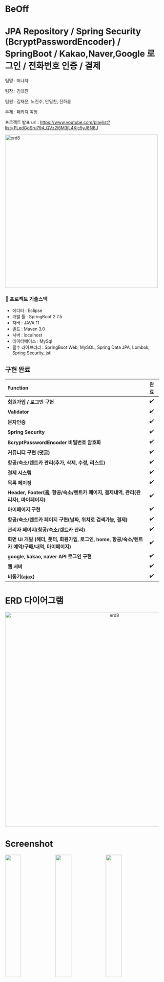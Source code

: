 # BeOff
# JPA Repository / Spring Security (BcryptPasswordEncoder) / SpringBoot / Kakao,Naver,Google 로그인 / 전화번호 인증 / 결제

팀명 : 떠나자

팀장 : 김대진

팀원 : 김재윤, 노진수, 안일찬, 진하륜

주제 : 패키지 여행

프로젝트 발표 url : https://www.youtube.com/playlist?list=PLedGoSru794_QVz2l6M3jL4Kjc5yJ8N8J

<p align="">
<img width="500" alt="erd8" src="https://user-images.githubusercontent.com/112387307/224238495-a9c011b0-d17a-46ba-9db7-474046386001.png">

### 📌 프로젝트 기술스택
- 에디터 : Eclipse
- 개발 툴 : SpringBoot 2.7.5
- 자바 : JAVA 11
- 빌드 : Maven 3.0
- 서버 : localhost
- 데이터베이스 : MySql
- 필수 라이브러리 : SpringBoot Web, MySQL, Spring Data JPA, Lombok, Spring Security, jstl

## 구현 완료
**Function** | **완료** | 
:------------ | :-------------|  
**회원가입 / 로그인 구현** | :heavy_check_mark: | 
**Validator** | :heavy_check_mark: | 
**문자인증** | :heavy_check_mark: |  
**Spring Security** | :heavy_check_mark: |  
**BcryptPasswordEncoder 비밀번호 암호화** | :heavy_check_mark: |  
**커뮤니티 구현 (댓글)** | :heavy_check_mark: |  
**항공/숙소/렌트카 관리(추가, 삭제, 수정, 리스트)** | :heavy_check_mark: |  
**결제 시스템** | :heavy_check_mark: | 
**목록 페이징** | :heavy_check_mark: | 
**Header, Footer(홈, 항공/숙소/렌트카 페이지, 결제내역, 관리(관리자), 마이페이지)** | :heavy_check_mark: | 
**마이페이지 구현** | :heavy_check_mark: | 
**항공/숙소/렌트카 페이지 구현(날짜, 위치로 검색가능, 결제)** | :heavy_check_mark: | 
**관리자 페이지(항공/숙소/렌트카 관리)** | :heavy_check_mark: |
**화면 UI 개발 (헤더, 풋터, 회원가입, 로그인, home, 항공/숙소/렌트카 예약/구매/내역, 마이페이지)** | :heavy_check_mark: | 
**google, kakao, naver API 로그인 구현** | :heavy_check_mark: |  
**웹 서버** | :heavy_check_mark: |  
**비동기(ajax)** | :heavy_check_mark: |  



# ERD 다이어그램
<p align="center">
<img width="700" alt="erd8" src="https://user-images.githubusercontent.com/51112376/227470099-d0f6d81b-bf94-40a0-96e2-f323af3e8046.png">

# Screenshot

<p><img src="https://user-images.githubusercontent.com/51112376/227781910-24f313ed-3bbb-45b4-88e2-f3e41cc926dd.png" width="32%">
<img src="https://user-images.githubusercontent.com/51112376/227781916-2661883a-0cd2-48e6-9e05-bc6f7bfbf051.png" width="32%">
<img src="https://user-images.githubusercontent.com/51112376/227781917-e97e2cfd-329b-49db-b293-7774f23b2536.png" width="32%"></p>
<p><img src="https://user-images.githubusercontent.com/51112376/227781918-bbf729ed-16ee-46e8-bb06-b337811a03c0.png" width="32%">
<img src="https://user-images.githubusercontent.com/51112376/227781919-56eb7c07-3d81-44c5-bbc3-d9fc19bf0a99.png" width="32%">
<img src="https://user-images.githubusercontent.com/51112376/227781920-86379859-d1ed-45f2-8340-4578b1c5ea43.png" width="32%"></p>
<p><img src="https://user-images.githubusercontent.com/51112376/227781922-460cba88-7f87-4d81-bfb5-4eafaee10edc.png" width="32%">
<img src="https://user-images.githubusercontent.com/51112376/227781923-f99c0035-3ad9-43de-92d5-492bdb76d5c0.png" width="32%">
<img src="https://user-images.githubusercontent.com/51112376/227781924-ac88ad4e-df7c-458d-ab21-9fda28e22329.png" width="32%"></p>
<p><img src="https://user-images.githubusercontent.com/51112376/227781926-24dba04d-8cef-45a2-908b-ab56bbf3d99e.png" width="32%">
<img src="https://user-images.githubusercontent.com/51112376/227781928-0e93be53-ca6b-412e-8eee-e2a3b2970cd4.png" width="32%">
<img src="https://user-images.githubusercontent.com/51112376/227781929-00a3c274-954b-4538-9f29-f2d8ddc5a240.png" width="32%"></p>
<p><img src="https://user-images.githubusercontent.com/51112376/227781931-486683a6-683e-4502-bbd8-cce6c5f6f38d.png" width="32%">
<img src="https://user-images.githubusercontent.com/51112376/227781932-45013336-781d-4ee5-a21a-4bff9fd4d59b.png" width="32%">
<img src="https://user-images.githubusercontent.com/51112376/227781934-02270647-9281-4250-a3f8-db88d3d6371d.png" width="32%"></p>
<p><img src="https://user-images.githubusercontent.com/51112376/227781935-562f49f3-a627-491d-a681-3d374006ca73.png" width="32%">
<img src="https://user-images.githubusercontent.com/51112376/227781937-a19f3693-0290-4e3f-84c7-f710355a6d1d.png" width="32%">
<img src="https://user-images.githubusercontent.com/51112376/227781939-a2803080-6733-469f-9804-f25c1ac14bf1.png" width="32%"></p>
<p><img src="https://user-images.githubusercontent.com/51112376/227781940-76758f40-7016-42a6-93ba-c62731b359eb.png" width="32%">
<img src="https://user-images.githubusercontent.com/51112376/227781941-3ecd09cd-6f2a-4a88-b901-64ab32c876ff.png" width="32%">
<img src="https://user-images.githubusercontent.com/51112376/227781942-bcfb47f9-72f2-4929-9501-243477135431.png" width="32%"></p>
<p><img src="https://user-images.githubusercontent.com/51112376/227781943-3f0a3933-5f8d-4ea2-94f9-68ea1b5d07f3.png" width="32%">
<img src="https://user-images.githubusercontent.com/51112376/227781947-a7a3c0c4-46a7-4ce6-ab15-3082798e5b63.png" width="32%">
<img src="https://user-images.githubusercontent.com/51112376/227781948-0c80873a-f5da-4844-8727-80e68f205eed.png" width="32%"></p>
<p><img src="https://user-images.githubusercontent.com/51112376/227781949-27dcdb35-14b5-40a7-b98c-a08df0689a50.png" width="32%">
<img src="https://user-images.githubusercontent.com/51112376/227781950-ec0491fe-2abf-461e-a834-2a9723d5919c.png" width="32%">
<img src="https://user-images.githubusercontent.com/51112376/227781951-0077ff98-a150-4a1d-882d-13fa1ebc8f84.png" width="32%"></p>
<p><img src="https://user-images.githubusercontent.com/51112376/227781952-eed7edf2-88a9-4223-ae49-31044662a942.png" width="32%">
</p>


## 🔽 RestAPI EndPoint

| METHOD | URI                                | 기능                       |   | METHOD | URI                                | 기능                       |
| ------ | ---------------------------------- |--------------------------- |---| ------ | ---------------------------------- |--------------------------- |
| GET | /hotel/list | 숙소 목록 || GET | /air/basic | 비행 페이지 |
| POST | /hotel/list | 숙소 검색목록 || POST | /air/settime | 비행 시간대 설정 |
| GET | /hotel/detail | 숙소상세 || POST | /air/onewayReserv | 편도비행 좌석선택 페이지 |
| GET | /hotel/reserve | 숙소 예약 페이지 || POST | /air/roundReserv | 왕복비행 좌석선택 페이지 |
| POST | /hotel/reservOk | 숙소 예약 확인 || POST | /air/onewayReservOk | 편도비행 좌석선택 확인 |
| GET | /hotel/tickets | 숙소 결제내역 || POST | /air/roundReservOk | 왕복비행 좌석선택 확인 |
| POST | /hotel/pageRows | 숙소 페이징 열수변경 || GET | /air/tickets | 비행 결제내역 |
| POST | /hotel | 숙소예약 홈 || POST | /air/delticket | 비행 결제내역 삭제 |
| GET | /hotel/admin/list | 숙소 목록(관리자) || GET | /air/admin/list | 비행 목록(관리자) |
| GET | /hotel/admin/roomList | 방 목록 || POST | /air/admin/addregion | 국가 추가 |
| GET | /hotel/admin/hotelWrite | 숙소 등록 페이지 || POST | /air/admin/addtime | 시간대 추가 |
| GET | /hotel/admin/roomWrite | 방 등록 페이지 || POST | /air/admin/addname | 항공사 추가 |
| POST | /hotel/admin/hotelWriteOk | 숙소 등록 확인 || POST | /air/admin/delregion | 국가 삭제 |
| POST | /hotel/admin/roomWriteOk | 방 등록 확인 || POST | /air/admin/deltime | 시간대 삭제 |
| GET | /hotel/admin/update | 숙소정보 변경 페이지 || POST | /air/admin/delname | 항공사 삭제 |
| POST | /hotel/admin/hotelUpdateOk | 숙소정보 변경 확인 || POST | /air/admin/updateregion | 국가 수정 |
| POST | /hotel/admin/roomUpdateOk | 방정보 변경 확인  || POST | /air/admin/updatetime | 시간대 수정 |
| GET | /hotel/admin/delete | 숙소 삭제 || POST | /air/admin/updatename | 항공사 수정 |
| GET | /hotel/admin/roomDelete | 방 삭제 || GET | /air/admin/aircrud | 항공기 추가 페이지 |
| REQUEST | /hotel/admin/download | 호텔 이미지 다운로드 || POST | /air/admin/aircrudtime | 항공기 시간대 추가 |
| GET | /rental/list | 렌트카 업체 목록 || POST | /air/admin/airplaneupdateOk | 항공기정보 수정 확인 |
| POST | /rental/list | 렌트카 업체 검색목록 || POST | /air/airplane/list | 항공기 목록 |
| POST | /rental/cars/list | 차 목록 || GET | /board/list | QnA목록 |
| GET | /rental/cars/detail | 차 상세 || POST | /board/list | QnA 검색목록 |
| POST | /rental/cars/reserv | 차 예약 페이지 || POST | /board/write | QnA작성 |
| POST | /rental/cars/reservate | 차 예약 || GET | /board/detail | QnA상세 페이지 |
| GET | /rental/tickets | 렌트카 결제내역 || POST | /board/update | QnA 수정 |
| GET | /rental/admin/list | 렌트카 업체목록(관리자) || POST | /board/delete | QnA 삭제 |
| GET | /rental/admin/rentalWrite | 렌트카 업체등록 페이지 || POST | /board/pageRows | QnA 페이징 열수 변경 |
| POST | /rental/admin/rentalWriteOk | 렌트카 업체등록 확인 || REQUEST | /board/download | QnA 이미지 다운로드 |
| GET | /rental/admin/rentalUpdate | 렌트카 업체수정 페이지 || POST | /user/login | 로그인 |
| POST | /rental/admin/rentalUpdateOk | 렌트카 업체수정 확인 || POST | /user/register | 회원가입 |
| GET | /rental/admin/rentalDeleteOk | 렌트카 업체삭제 || GET | /user/userinfo | 회원정보 |
| GET | /rental/admin/cars/list | 차 목록 || REQUEST | /user/rejectAuth | 권한부족 리다이렉트 |
| GET | /rental/admin/cars/carWrite | 차 등록 페이지 || POST | /user/adminreq | 권한요청 |
| POST | /rental/admin/cars/carWriteOk | 차 등록 확인 || POST | /user/apiLogin | API로그인 |
| GET | /rental/admin/cars/carUpdate | 차 수정 페이지 || GET | /user/naverOK | 네이버로그인 확인 |
| POST | /rental/admin/cars/carUpdateOk | 차 수정 확인 || REQUEST | /user/phoneCheck | 인증번호 확인 |
| GET | /rental/admin/cars/carDeleteOk | 차 삭제 || GET | /user/update | 회원정보 수정 페이지 |
| GET | /hcomment/list | 숙소댓글 목록 || POST | /user/updateOk | 회원정보 수정 확인 |
| POST | /hcomment/write | 숙소댓글 작성 || GET | /user/deleteOk | 회원 탈퇴 |
| POST | /hcomment/delete | 숙소댓글 삭제 || GET | /user/admin/authcheck | 권한 부여 페이지(관리자) |
| GET | /comment/list | QnA댓글 목록 || POST | /user/admin/authaccept | 권한 요청 수락 |
| POST | /comment/write | QnA댓글 작성 || POST | /user/admin/authrefuse | 권한 요청 파기 |
| POST | /comment/delete | QnA댓글 삭제 || REQUEST | /auth | 로그인한 유저의 권한 |
| REQUEST | /home | 홈 페이지 ||  |  |  |
